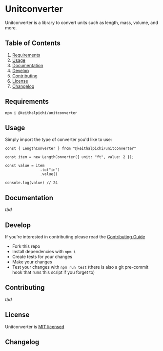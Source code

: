 # Unitconverter

Unitconverter is a library to convert units such as length, mass, volume, and more.

## Table of Contents

1. [Requirements](#requirements)
1. [Usage](#usage)
1. [Documentation](#documentation)
1. [Develop](#develop)
1. [Contributing](#contributing)
1. [License](#license)
1. [Changelog](#changelog)

## Requirements

`npm i @keithalpichi/unitconverter`

## Usage
Simply import the type of converter you'd like to use:
```
const { LengthConverter } from "@keithalpichi/unitconverter"

const item = new LengthConverter({ unit: "ft", value: 2 });

const value = item
                .to("in")
                .value()

console.log(value) // 24
```

## Documentation

*tbd*

## Develop

If you're interested in contributing please read the [Contributing Guide](./CONTRIBUTING.md)

* Fork this repo
* Install dependencies with `npm i`
* Create tests for your changes
* Make your changes
* Test your changes with `npm run test` (there is also  a git pre-commit hook that runs this script if you forget to)

## Contributing

*tbd*

## License

Unitconverter is [MIT licensed](./LICENSE)

## Changelog